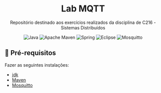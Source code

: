 <h1 align='center'>Lab MQTT</h1>
<p align="center">Repositório destinado aos exercícios realizados da disciplina de C216 - Sistemas Distribuídos</p>

<div align="center">

![Java](https://img.shields.io/badge/Java-%23ED8B00.svg?style=plastic&logoColor=white)
![Apache Maven](https://img.shields.io/badge/Apache_Maven-C71A36?style=plastic&logo=apachemaven&logoColor=white)
![Spring](https://img.shields.io/badge/Spring-%236DB33F.svg?style=plastic&logo=spring&logoColor=white)
![Eclipse](https://img.shields.io/badge/Eclipse-2C2255?style=plastic&logo=eclipse&logoColor=white)
![Mosquitto](https://img.shields.io/badge/mosquitto-%233C5280.svg?style=plastic&logo=eclipsemosquitto&logoColor=white)

</div>

## 📜 Pré-requisitos

<p> Fazer as seguintes instalações:

- [jdk](https://www.oracle.com/java/technologies/javase/jdk11-archive-downloads.html)
- [Maven](https://maven.apache.org/download.cgi)
- [Mosquitto](https://mosquitto.org/download/)
